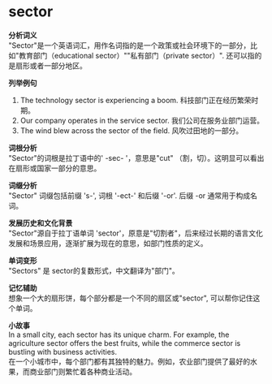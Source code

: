 # sector

**分析词义**  
"Sector"是一个英语词汇，用作名词指的是一个政策或社会环境下的一部分，比如"教育部门（educational sector）""私有部门（private sector）". 还可以指的是扇形或者一部分地区。

  

**列举例句**

  

1.  The technology sector is experiencing a boom. 科技部门正在经历繁荣时期。
2.  Our company operates in the service sector. 我们公司在服务业部门运营。
3.  The wind blew across the sector of the field. 风吹过田地的一部分。

  

**词根分析**  
"Sector"的词根是拉丁语中的' -sec- '，意思是"cut" （割，切）。这明显可以看出在扇形或国家一部分的意思。

  

**词缀分析**  
"Sector" 词缀包括前缀 's-', 词根 '-ect-' 和后缀 '-or'. 后缀 -or 通常用于构成名词。

  

**发展历史和文化背景**  
"Sector"源自于拉丁语单词 'sector'，原意是"切割者"，后来经过长期的语言文化发展和场景应用，逐渐扩展为现在的意思，如部门性质的定义。

  

**单词变形**  
"Sectors" 是 sector的复数形式，中文翻译为"部门"。

  

**记忆辅助**  
想象一个大的扇形饼，每个部分都是一个不同的扇区或"sector", 可以帮你记住这个单词。

  

**小故事**  
In a small city, each sector has its unique charm. For example, the agriculture sector offers the best fruits, while the commerce sector is bustling with business activities.  
在一个小城市中，每个部门都有其独特的魅力。例如，农业部门提供了最好的水果，而商业部门则繁忙着各种商业活动。
